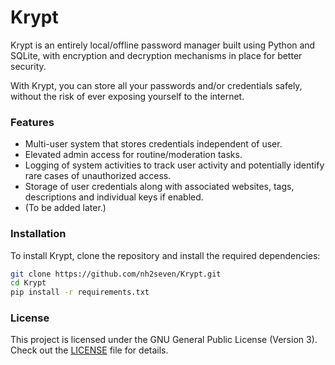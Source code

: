 # Krypt
Krypt is an entirely local/offline password manager built using Python and SQLite, with encryption and decryption mechanisms in place for better security.

With Krypt, you can store all your passwords and/or credentials safely, without the risk of ever exposing yourself to the internet.

### Features
- Multi-user system that stores credentials independent of user.
- Elevated admin access for routine/moderation tasks.
- Logging of system activities to track user activity and potentially identify rare cases of unauthorized access.
- Storage of user credentials along with associated websites, tags, descriptions and individual keys if enabled.
- (To be added later.)

### Installation
To install Krypt, clone the repository and install the required dependencies:
```sh
git clone https://github.com/nh2seven/Krypt.git
cd Krypt
pip install -r requirements.txt
```

### License
This project is licensed under the GNU General Public License (Version 3). Check out the [LICENSE](LICENSE) file for details.